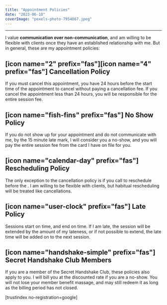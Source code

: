 ```yaml
---
title: "Appointment Policies"
date: "2023-06-18"
coverImage: "pexels-photo-7954867.jpeg"
---
```


* * *

I value **communication over non-communication**, and am willing to be flexible with clients once they have an established relationship with me. But in general, these are my appointment policies:

## \[icon name="2" prefix="fas"\]\[icon name="4" prefix="fas"\] Cancellation Policy

If you must cancel this appointment, you have 24 hours before the start time of the appointment to cancel without paying a cancellation fee. If you cancel the appointment less than 24 hours, you will be responsible for the entire session fee.

## \[icon name="fish-fins" prefix="fas"\] No Show Policy

If you do not show up for your appointment and do not communicate with me, by the 15 minute late mark, I will consider you a no-show, and you will pay the entire session fee from the card I have on file for you.

## \[icon name="calendar-day" prefix="fas"\] Rescheduling Policy

The only exception to the cancellation policy is if you call to reschedule before the . I am willing to be flexible with clients, but habitual rescheduling will be treated like cancellations.

## \[icon name="user-clock" prefix="fas"\] Late Policy

Sessions start on time, and end on time. If I am late, the session will be extended by the amount of my lateness, or if not possible to extend, the late time will be added on to the next session.

## \[icon name="handshake-simple" prefix="fas"\] Secret Handshake Club Members

If you are a member of the Secret Handshake Club, these policies also apply to you. I will bill you at the discounted rate if you are a no-show. You will not lose your member benefit massage, and may still redeem it as long as the billing period has not closed.

\[trustindex no-registration=google\]
